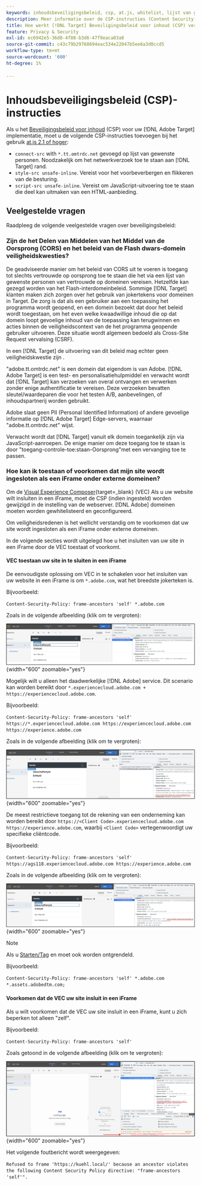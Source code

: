 ```yaml
---
keywords: inhoudsbeveiligingsbeleid, csp, at.js, whitelist, lijst van gewenste personen, flikkering, voorverbergen, voorverbergen, voorverbergen, inhoudsbeveiligingsbeleid, iFrame, iframe
description: Meer informatie over de CSP-instructies (Content Security Policy) die u moet toevoegen bij het gebruik van [!DNL Adobe Target].
title: Hoe werkt [!DNL Target] Beveiligingsbeleid voor inhoud (CSP) verwerken?
feature: Privacy & Security
exl-id: ec6942e5-36d8-4f88-b3d6-47f9eaca03a8
source-git-commit: c43c79b29768694eac534e22047b5ee6a3d0ccd5
workflow-type: tm+mt
source-wordcount: '600'
ht-degree: 1%

---
```


# Inhoudsbeveiligingsbeleid (CSP)-instructies

Als u het [Beveiligingsbeleid voor inhoud](https://en.wikipedia.org/wiki/Content_Security_Policy) (CSP) voor uw [!DNL Adobe Target] implementatie, moet u de volgende CSP-instructies toevoegen bij het gebruik [at.js 2.1 of hoger](../../implement/client-side/atjs/target-atjs-versions.md):

* `connect-src` with `*.tt.omtrdc.net` gevoegd op lijst van gewenste personen. Noodzakelijk om het netwerkverzoek toe te staan aan [!DNL Target] rand.
* `style-src unsafe-inline`. Vereist voor het voorbeverbergen en flikkeren van de besturing.
* `script-src unsafe-inline`. Vereist om JavaScript-uitvoering toe te staan die deel kan uitmaken van een HTML-aanbieding.

## Veelgestelde vragen

Raadpleeg de volgende veelgestelde vragen over beveiligingsbeleid:

### Zijn de het Delen van Middelen van het Middel van de Oorsprong (CORS) en het beleid van de Flash dwars-domein veiligheidskwesties?

De geadviseerde manier om het beleid van CORS uit te voeren is toegang tot slechts vertrouwde op oorsprong toe te staan die het via een lijst van gewenste personen van vertrouwde op domeinen vereisen. Hetzelfde kan gezegd worden van het Flash-interdomeinbeleid. Sommige [!DNL Target] klanten maken zich zorgen over het gebruik van jokertekens voor domeinen in Target. De zorg is dat als een gebruiker aan een toepassing het programma wordt geopend, en een domein bezoekt dat door het beleid wordt toegestaan, om het even welke kwaadwillige inhoud die op dat domein loopt gevoelige inhoud van de toepassing kan terugwinnen en acties binnen de veiligheidscontext van de het programma geopende gebruiker uitvoeren. Deze situatie wordt algemeen bedoeld als Cross-Site Request vervalsing (CSRF).

In een [!DNL Target] de uitvoering van dit beleid mag echter geen veiligheidskwestie zijn .

&quot;adobe.tt.omtrdc.net&quot; is een domein dat eigendom is van Adobe. [!DNL Adobe Target] is een test- en personalisatiehulpmiddel en verwacht wordt dat [!DNL Target] kan verzoeken van overal ontvangen en verwerken zonder enige authentificatie te vereisen. Deze verzoeken bevatten sleutel/waardeparen die voor het testen A/B, aanbevelingen, of inhoudspartnerij worden gebruikt.

Adobe slaat geen PII (Personal Identified Information) of andere gevoelige informatie op [!DNL Adobe Target] Edge-servers, waarnaar &quot;adobe.tt.omtrdc.net&quot; wijst.

Verwacht wordt dat [!DNL Target] vanuit elk domein toegankelijk zijn via JavaScript-aanroepen. De enige manier om deze toegang toe te staan is door &quot;toegang-controle-toe:staan-Oorsprong&quot;met een vervanging toe te passen.

### Hoe kan ik toestaan of voorkomen dat mijn site wordt ingesloten als een iFrame onder externe domeinen?

Om de [Visual Experience Composer](https://experienceleague.adobe.com/docs/target/using/experiences/vec/visual-experience-composer.html){target=_blank} (VEC) Als u uw website wilt insluiten in een iFrame, moet de CSP (indien ingesteld) worden gewijzigd in de instelling van de webserver. [!DNL Adobe] domeinen moeten worden gewhitelisteerd en geconfigureerd.

Om veiligheidsredenen is het wellicht verstandig om te voorkomen dat uw site wordt ingesloten als een iFrame onder externe domeinen.

In de volgende secties wordt uitgelegd hoe u het insluiten van uw site in een iFrame door de VEC toestaat of voorkomt.

#### VEC toestaan uw site in te sluiten in een iFrame

De eenvoudigste oplossing om VEC in te schakelen voor het insluiten van uw website in een iFrame is om `*.adobe.com`, wat het breedste jokerteken is.

Bijvoorbeeld:

`Content-Security-Policy: frame-ancestors 'self' *.adobe.com`

Zoals in de volgende afbeelding (klik om te vergroten):


![CSP met breedste vervanging](/help/dev/before-implement/privacy/assets/csp-adobe.png){width="600" zoomable="yes"}

Mogelijk wilt u alleen het daadwerkelijke [!DNL Adobe] service. Dit scenario kan worden bereikt door `*.experiencecloud.adobe.com + https://experiencecloud.adobe.com`.

Bijvoorbeeld:

`Content-Security-Policy: frame-ancestors 'self' https://*.experiencecloud.adobe.com https://experiencecloud.adobe.com https://experience.adobe.com`

Zoals in de volgende afbeelding (klik om te vergroten):

![CSP met ExperienceCloud-bereik](/help/dev/before-implement/privacy/assets/csp-experiencecloud.png){width="600" zoomable="yes"}

De meest restrictieve toegang tot de rekening van een onderneming kan worden bereikt door `https://<Client Code>.experiencecloud.adobe.com https://experience.adobe.com`, waarbij `<Client Code>` vertegenwoordigt uw specifieke cliëntcode.

Bijvoorbeeld:

`Content-Security-Policy: frame-ancestors 'self'  https://ags118.experiencecloud.adobe.com https://experience.adobe.com`

Zoals in de volgende afbeelding (klik om te vergroten):

![CSP met clientcode waarop het bereik van toepassing is](/help/dev/before-implement/privacy/assets/csp-clientcode.png){width="600" zoomable="yes"}

>[!NOTE]
>
>Als u [Starten/Tag](/help/dev/implement/client-side/atjs/how-to-deployatjs/implement-target-using-adobe-launch.md) en moet ook worden ontgrendeld.
>
>Bijvoorbeeld:
>
> `Content-Security-Policy: frame-ancestors 'self' *.adobe.com *.assets.adobedtm.com;`

#### Voorkomen dat de VEC uw site insluit in een iFrame

Als u wilt voorkomen dat de VEC uw site insluit in een iFrame, kunt u zich beperken tot alleen &quot;zelf&quot;.

Bijvoorbeeld:

`Content-Security-Policy: frame-ancestors 'self'`

Zoals getoond in de volgende afbeelding (klik om te vergroten):

![CSP-fout](/help/dev/before-implement/privacy/assets/csp-error.png){width="600" zoomable="yes"}

Het volgende foutbericht wordt weergegeven:

`Refused to frame 'https://kuehl.local/' because an ancestor violates the following Content Security Policy directive: "frame-ancestors 'self'".`

